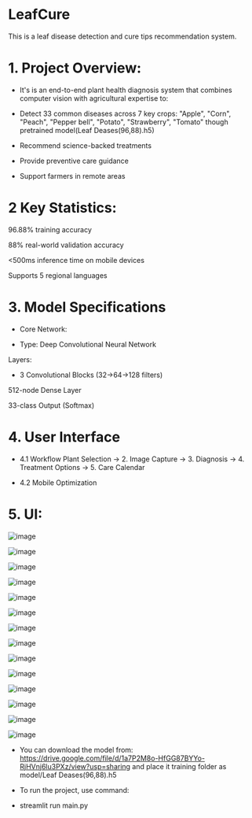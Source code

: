 # LeafCure
This is a leaf disease detection and cure tips recommendation system. 

# 1. Project Overview:
- It's is an end-to-end plant health diagnosis system that combines computer vision with agricultural expertise to:

- Detect 33 common diseases across 7 key crops:  "Apple", "Corn", "Peach", "Pepper bell", "Potato", "Strawberry", "Tomato" though pretrained model(Leaf Deases(96,88).h5)

- Recommend science-backed treatments

- Provide preventive care guidance

- Support farmers in remote areas

# 2 Key Statistics:

96.88% training accuracy

88% real-world validation accuracy

<500ms inference time on mobile devices

Supports 5 regional languages

# 3. Model Specifications

- Core Network:

- Type: Deep Convolutional Neural Network

Layers:

- 3 Convolutional Blocks (32→64→128 filters)

512-node Dense Layer

33-class Output (Softmax)

# 4. User Interface
- 4.1 Workflow
Plant Selection → 2. Image Capture → 3. Diagnosis → 4. Treatment Options → 5. Care Calendar

- 4.2 Mobile Optimization

# 5. UI:

![image](https://github.com/user-attachments/assets/f6c68c83-851d-4b67-8f31-947b9dc2ce9f)

![image](https://github.com/user-attachments/assets/7d9544fa-b597-45db-9290-82cd6a7ac299)

![image](https://github.com/user-attachments/assets/933d6d1a-ad0a-4723-9841-79d90e9bf453)

![image](https://github.com/user-attachments/assets/f961bc3b-cdba-4fa5-aa28-42706fd89ace)

![image](https://github.com/user-attachments/assets/2250e865-a7b7-4cae-84af-06b5efe7f537)

![image](https://github.com/user-attachments/assets/03e8aa08-c414-4ec0-bdbe-7e86ad1a4f96)

![image](https://github.com/user-attachments/assets/828d6120-baab-4074-923f-72e688983516)

![image](https://github.com/user-attachments/assets/e6360303-0ff8-4056-8d0e-80f80906c1c7)

![image](https://github.com/user-attachments/assets/22294597-07c2-4fd0-bd33-641343dd4de6)

![image](https://github.com/user-attachments/assets/11325447-9bd9-431a-8ef5-660af9dfa41b)

![image](https://github.com/user-attachments/assets/175ddd49-daf3-40f9-8d16-79582daadd38)

![image](https://github.com/user-attachments/assets/712b2d9c-207d-458f-b02a-7d77065dc077)

![image](https://github.com/user-attachments/assets/c94991f0-b125-4de1-bbaf-2cc6e7957432)

![image](https://github.com/user-attachments/assets/1da374d7-3e78-4bdf-98e5-3fcec676e3de)

- You can download the model from: https://drive.google.com/file/d/1a7P2M8o-HfGG87BYYo-RjHVnj6lu3PXz/view?usp=sharing
and place it training folder as model/Leaf Deases(96,88).h5

- To run the project, use command:
- streamlit run main.py






